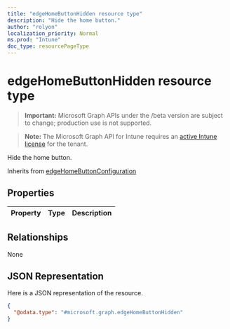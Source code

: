 ```yaml
---
title: "edgeHomeButtonHidden resource type"
description: "Hide the home button."
author: "rolyon"
localization_priority: Normal
ms.prod: "Intune"
doc_type: resourcePageType
---
```


# edgeHomeButtonHidden resource type

> **Important:** Microsoft Graph APIs under the /beta version are subject to change; production use is not supported.

> **Note:** The Microsoft Graph API for Intune requires an [active Intune license](https://go.microsoft.com/fwlink/?linkid=839381) for the tenant.

Hide the home button.


Inherits from [edgeHomeButtonConfiguration](../resources/intune-deviceconfig-edgehomebuttonconfiguration.md)

## Properties
|Property|Type|Description|
|:---|:---|:---|

## Relationships
None

## JSON Representation
Here is a JSON representation of the resource.
<!-- {
  "blockType": "resource",
  "@odata.type": "microsoft.graph.edgeHomeButtonHidden"
}
-->
``` json
{
  "@odata.type": "#microsoft.graph.edgeHomeButtonHidden"
}
```





